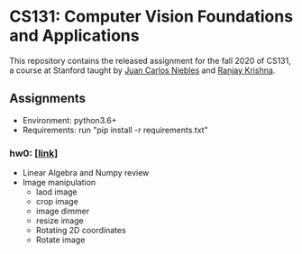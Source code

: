 # CS131: Computer Vision Foundations and Applications
This repository contains the released assignment for the fall 2020 of CS131, a course at Stanford taught by [Juan Carlos Niebles](http://www.niebles.net/) and [Ranjay Krishna](http://ranjaykrishna.com/index.html).

## Assignments
* Environment: python3.6+
* Requirements: run     "pip install -r requirements.txt"

### hw0: [[link]](https://github.com/RRRChangeche/Stanford_CS131_2020/tree/main/fall_2020/hw0_release)
* Linear Algebra and Numpy review 
* Image manipulation
    - laod image 
    - crop image
    - image dimmer
    - resize image
    - Rotating 2D coordinates
    - Rotate image 
